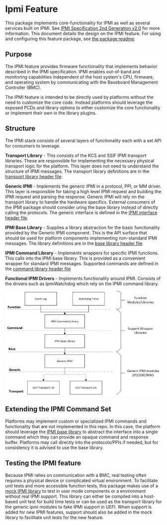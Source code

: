 # Ipmi Feature

This package implements core-functionality for IPMI as well as several services
built on IPMI. See [IPMI Specification 2nd Generation v2.0](https://www.intel.com/content/dam/www/public/us/en/documents/product-briefs/ipmi-second-gen-interface-spec-v2-rev1-1.pdf)
for more information. This document details the design on the IPMI feature. For
using and configuring this feature package, see [the package readme](../Readme.md).

## Purpose

The IPMI feature provides firmware functionality that implements behavior
described in the IPMI specification. IPMI enables out-of-band and monitoring
capabilities independent of the host system's CPU, firmware, and operating
system by communicating with the Baseboard Management Controller (BMC).

The IPMI feature is intended to be directly used by platforms without the need
to customize the core code. Instead platforms should leverage the exposed PCDs
and library options to either customize the core functionality or implement their
own in the library plugins.

## Structure

The IPMI stack consists of several layers of functionality each with a set API
for consumers to leverage.

__Transport Library__ - This consists of the KCS and SSIF IPMI transport libraries.
These are responsible for implementing the necessary physical transport logic
for the platform. This layer does not need to understand the structure of IPMI
messages. The transport library definitions are in the
[transport library header file](../Include/Library/IpmiTransportLib.h).

__Generic IPMI__ - Implements the generic IPMI in a protocol, PPI, or MM driver.
This layer is responsible for taking a high level IPMI request and building the
IPMI request and parsing the response. Generic IPMI will rely on the transport
library to handle the hardware specifics. External consumers of the IPMI package
should consider uring the base library instead of directly calling the protocols.
The generic interface is defined in the
[IPMI interface header file](../Include/IpmiInterface.h).

__IPMI Base Library__ - Supplies a library abstraction for the basic
functionality provided by the Generic IPMI component. This is the API surface
that should be used for platform components implementing non-standard IPMI messages.
The library definitions are in the [base library header file](../Include/Library/IpmiBaseLib.h).

__IPMI Command Library__ - Implements wrappers for specific IPMI functions. This
calls into the IPMI base library. This is provided as a convenient wrapper for
standard IPMI messages. Supported commands are defined in the
[command library header file](../Include/Library/IpmiCommandLib.h)

__Functional IPMI Drivers__ - Implements functionality around IPMI. Consists of
the drivers such as IpmiWatchdog which rely on the IPMI command library.

![IPMI Stack](./Images/IpmiStack_mu.jpg)

## Extending the IPMI Command Set

Platforms may implement custom or specialized IPMI commands and functionality
that are not implemented in this repo. In this case, the platform should leverage
the [IPMI base library](../Include/Library/IpmiBaseLib.h) to abstract the interface
into a single command which they can provide an opaque command and response buffer.
Platforms may call directly into the protocols/PPIs if needed, but for consistency
it is advised to use the base library.

## Testing the IPMI feature

Because IPMI relies on communication with a BMC, real testing often requires a
physical device or complicated virtual environment. To facilitate unit tests and
more accessible function tests, this package makes use of a [mock IPMI library](../Library/MockIpmi/Readme.md)
to test in user mode components or a environment without real IPMI support. This
library can either be compiled into a host-based unit test for build time tests
or can be used as the transport library for the generic ipmi modules to fake IPMI
support in UEFI. When support is added for new IPMI features, support should also
be added in the mock library to facilitate unit tests for the new feature.
